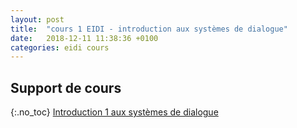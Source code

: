 ```yaml
---
layout: post
title:  "cours 1 EIDI - introduction aux systèmes de dialogue"
date:   2018-12-11 11:38:36 +0100
categories: eidi cours
---
```


## Support de cours
{:.no_toc}
[Introduction 1 aux systèmes de dialogue](https://sophierosset.github.io/docs/eidi-dhm.pdf)

